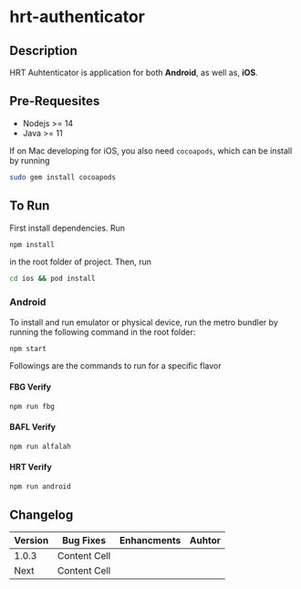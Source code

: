 # hrt-authenticator

## Description

HRT Auhtenticator is application for both **Android**, as well as, **iOS**.

## Pre-Requesites

-   Nodejs >= 14
-   Java >= 11

If on Mac developing for iOS, you also need `cocoapods`, which can be install by running

```bash
sudo gem install cocoapods
```

## To Run

First install dependencies. Run

```bash
npm install
```

in the root folder of project. Then, run

```bash
cd ios && pod install
```

### Android

To install and run emulator or physical device, run the metro bundler by running the following command in the root folder:

```bash
npm start
```

Followings are the commands to run for a specific flavor

#### FBG Verify

```bash
npm run fbg
```

#### BAFL Verify

```bash
npm run alfalah
```

#### HRT Verify

```bash
npm run android
```

## Changelog

| Version | Bug Fixes    | Enhancments | Auhtor |
| ------- | ------------ | ----------- | ------ |
| 1.0.3   | Content Cell |
| Next    | Content Cell |

